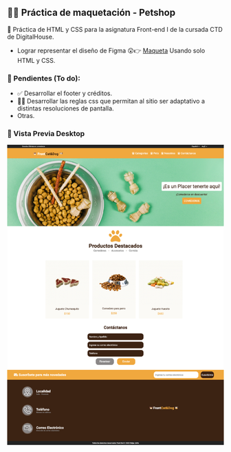 ## 🧑‍💻 Práctica de maquetación - Petshop

🤖 Práctica de HTML y CSS para la asignatura Front-end I de la cursada CTD de DigitalHouse.

- Lograr representar el diseño de Figma 😲👉 [Maqueta](https://www.figma.com/file/31NtnGFVE8XyUbfA8Esktw/Petshop?node-id=1:8) Usando solo HTML y CSS.

### 📝 Pendientes (To do):

- ✅ Desarrollar el footer y créditos.
- 👷‍♂️ Desarrollar las reglas css que permitan al sitio ser adaptativo a distintas resoluciones de pantalla.
- Otras.

### 📸 Vista Previa Desktop

![Vista previa de la versión Desktop](https://raw.githubusercontent.com/felipejoq/petshop-maqueta/master/preview-desktop-version.png)
